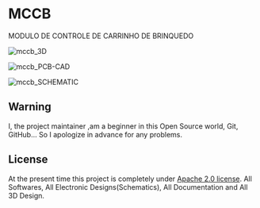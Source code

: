 # MCCB
MODULO DE CONTROLE DE CARRINHO DE BRINQUEDO

![mccb_3D](https://github.com/silvajhb/MCCB/blob/master/HARDWARE/EDA/KICAD/DOCUMENTS/3D.png)

![mccb_PCB-CAD](https://github.com/silvajhb/MCCB/blob/master/HARDWARE/EDA/KICAD/DOCUMENTS/PCB-CAD.png)

![mccb_SCHEMATIC](https://github.com/silvajhb/MCCB/blob/master/HARDWARE/EDA/KICAD/DOCUMENTS/SCHEMATIC.png)

## Warning
I, the project maintainer ,am a beginner in this Open Source world, Git, GitHub... So I apologize in advance for any problems.

## License
At the present time this project is completely under [Apache 2.0 license](http://www.apache.org/licenses/LICENSE-2.0). All Softwares, All Electronic Designs(Schematics), All Documentation and All 3D Design.


